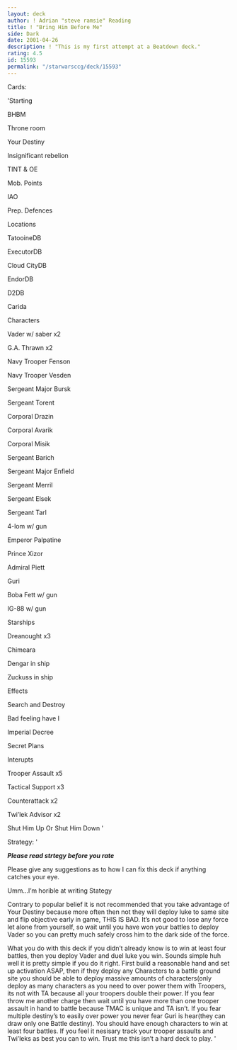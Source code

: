 ```yaml
---
layout: deck
author: ! Adrian "steve ramsie" Reading
title: ! "Bring Him Before Me"
side: Dark
date: 2001-04-26
description: ! "This is my first attempt at a Beatdown deck."
rating: 4.5
id: 15593
permalink: "/starwarsccg/deck/15593"
---
```

Cards: 

'Starting

BHBM

Throne room

Your Destiny

Insignificant rebelion

TINT & OE

Mob. Points

IAO

Prep. Defences


Locations

TatooineDB

ExecutorDB

Cloud CityDB

EndorDB

D2DB

Carida


Characters

Vader w/ saber x2

G.A. Thrawn x2 

Navy Trooper Fenson

Navy Trooper Vesden

Sergeant Major Bursk

Sergeant Torent

Corporal Drazin

Corporal Avarik

Corporal Misik

Sergeant Barich

Sergeant Major Enfield

Sergeant Merril

Sergeant Elsek

Sergeant Tarl

4-lom w/ gun

Emperor Palpatine

Prince Xizor

Admiral Piett

Guri

Boba Fett w/ gun

IG-88 w/ gun


Starships

Dreanought x3

Chimeara

Dengar in ship

Zuckuss in ship


Effects

Search and Destroy

Bad feeling have I

Imperial Decree

Secret Plans


Interupts

Trooper Assault x5

Tactical Support x3

Counterattack x2

Twi’lek Advisor x2

Shut Him Up Or Shut Him Down '

Strategy: '

***************Please read strtegy before you rate***************


Please give any suggestions as to how I can fix this deck if anything catches your eye.


Umm...I’m horible at writing Stategy


Contrary to popular belief it is not recommended that you take advantage of Your Destiny because more often then not they will deploy luke to same site and flip objective early in game, THIS IS BAD. It’s not good to lose any force let alone from yourself, so wait until you have won your battles to deploy Vader so you can pretty much safely cross him to the dark side of the force.  


What you do with this deck if you didn’t already know is to win at least four battles, then you deploy Vader and duel luke you win. Sounds simple huh well it is pretty simple if you do it right. First build a reasonable hand and set up activation ASAP, then if they deploy any Characters to a battle ground site you should be able to deploy massive amounts of characters(only deploy as many characters as you need to over power them with Troopers, its not with TA because all your troopers double their power. If you fear throw me another charge then wait until you have more than one trooper assault in hand to battle because TMAC is unique and TA isn’t. If you fear multiple destiny’s to easily over power you never fear Guri is hear(they can draw only one Battle destiny). You should have enough characters to win at least four battles. If you feel it nesisary track your trooper assaults and Twi’leks as best you can to win. Trust me this isn’t a hard deck to play.    '

